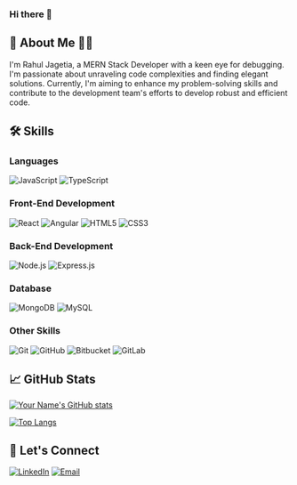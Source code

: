 ### Hi there 👋

<!--
**pansophic-rj/pansophic-rj** is a ✨ _special_ ✨ repository because its `README.md` (this file) appears on your GitHub profile.
-->

## 🚀 About Me 👨‍💻

I'm Rahul Jagetia, a MERN Stack Developer with a keen eye for debugging. I'm passionate about unraveling code complexities and finding elegant solutions. Currently, I'm aiming to enhance my problem-solving skills and contribute to the development team's efforts to develop robust and efficient code.

## 🛠 Skills

### Languages

![JavaScript](https://img.shields.io/badge/-JavaScript-black?style=flat-square&logo=javascript)
![TypeScript](https://img.shields.io/badge/-TypeScript-black?style=flat-square&logo=typescript)
<!-- Add more languages you know -->

### Front-End Development

![React](https://img.shields.io/badge/-React-black?style=flat-square&logo=react)
![Angular](https://img.shields.io/badge/-Angular-DD0031?style=flat-square&logo=angular)
![HTML5](https://img.shields.io/badge/-HTML5-E34F26?style=flat-square&logo=html5&logoColor=white)
![CSS3](https://img.shields.io/badge/-CSS3-1572B6?style=flat-square&logo=css3)
<!-- Add more front-end skills -->

### Back-End Development

![Node.js](https://img.shields.io/badge/-Node.js-black?style=flat-square&logo=node.js)
![Express.js](https://img.shields.io/badge/-Express.js-787878?style=flat-square&logo=express)
<!-- Add more back-end skills -->

### Database

![MongoDB](https://img.shields.io/badge/-MongoDB-black?style=flat-square&logo=mongodb)
![MySQL](https://img.shields.io/badge/-MySQL-black?style=flat-square&logo=mysql)
<!-- Add more databases -->

### Other Skills

![Git](https://img.shields.io/badge/-Git-black?style=flat-square&logo=git)
![GitHub](https://img.shields.io/badge/-GitHub-181717?style=flat-square&logo=github)
![Bitbucket](https://img.shields.io/badge/-Bitbucket-blue?style=flat-square&logo=bitbucket)
![GitLab](https://img.shields.io/badge/-Gitlab-232F3E?style=flat-square&logo=gitlab)
<!-- Add more skills -->

## 📈 GitHub Stats

[![Your Name's GitHub stats](https://github-readme-stats.vercel.app/api?username=pansophic-rj&show_icons=true&theme=radical)](https://github.com/[your-github-username]/github-readme-stats)

[![Top Langs](https://github-readme-stats.vercel.app/api/top-langs/?username=pansophic-rj&layout=compact&theme=radical)](https://github.com/[your-github-username]/github-readme-stats)

## 🔗 Let's Connect

[![LinkedIn](https://img.shields.io/badge/-LinkedIn-blue?style=flat-square&logo=Linkedin&logoColor=white)](https://www.linkedin.com/in/rahul-jagetia/)
[![Email](https://img.shields.io/badge/-Email-D14836?style=flat-square&logo=Gmail&logoColor=white)](mailto:[rahul@pansophictech.com])
<!-- [![Twitter](https://img.shields.io/badge/-Twitter-1DA1F2?style=flat-square&logo=twitter&logoColor=white)](https://twitter.com/[your-twitter-username]) -->
<!-- [![Website](https://img.shields.io/badge/-Website-green?style=flat-square&logo=Google-Chrome&logoColor=white)](https://[your-website-url]) -->
